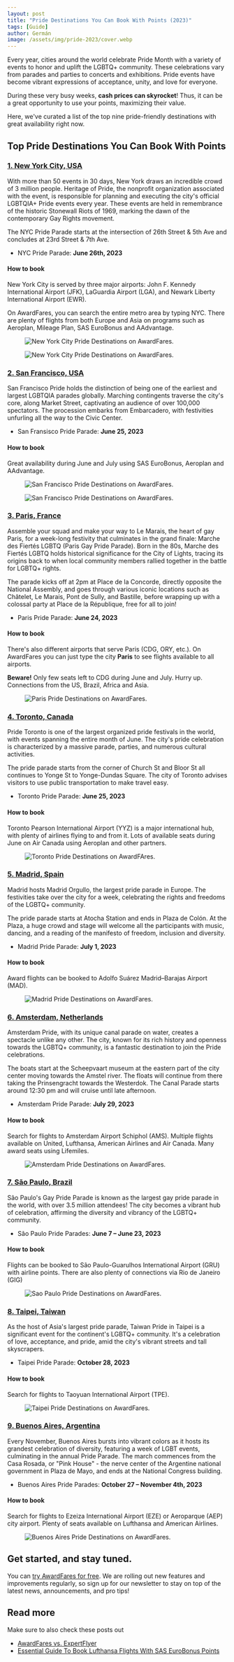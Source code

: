 ```yaml
---
layout: post
title: "Pride Destinations You Can Book With Points (2023)"
tags: [Guide]
author: Germán
image: /assets/img/pride-2023/cover.webp
---
```


Every year, cities around the world celebrate Pride Month with a variety of events to honor and uplift the LGBTQ+ community. These celebrations vary from parades and parties to concerts and exhibitions. Pride events have become vibrant expressions of acceptance, unity, and love for everyone.

During these very busy weeks, **cash prices can skyrocket**! Thus, it can be a great opportunity to use your points, maximizing their value.

Here, we've curated a list of the top nine pride-friendly destinations with great availability right now.

## Top Pride Destinations You Can Book With Points

### [1. New York City, USA](https://awardfares.com/search?.area:NYC.)

With more than 50 events in 30 days, New York draws an incredible crowd of 3 million people. Heritage of Pride, the nonprofit organization associated with the event, is responsible for planning and executing the city's official LGBTQIA+ Pride events every year. These events are held in remembrance of the historic Stonewall Riots of 1969, marking the dawn of the contemporary Gay Rights movement.

The NYC Pride Parade starts at the intersection of 26th Street & 5th Ave and concludes at 23rd Street & 7th Ave.

* NYC Pride Parade: **June 26th, 2023**

#### How to book
New York City is served by three major airports: John F. Kennedy International Airport (JFK), LaGuardia Airport (LGA), and Newark Liberty International Airport (EWR).

On AwardFares, you can search the entire metro area by typing NYC. There are plenty of flights from both Europe and Asia on programs such as Aeroplan, Mileage Plan, SAS EuroBonus and AAdvantage.

<figure>
<img src="/assets/img/pride-2023/nyc-map.webp" alt="New York City Pride Destinations on AwardFares." />
</figure>

<figure>
<img src="/assets/img/pride-2023/nyc-timeline.webp" alt="New York City Pride Destinations on AwardFares." />
</figure>


### [2. San Francisco, USA](https://awardfares.com/search?.area:SFO.)

San Francisco Pride holds the distinction of being one of the earliest and largest LGBTQIA parades globally. Marching contingents traverse the city's core, along Market Street, captivating an audience of over 100,000 spectators. The procession embarks from Embarcadero, with festivities unfurling all the way to the Civic Center.

* San Fransisco Pride Parade: **June 25, 2023**


#### How to book

Great availability during June and July using SAS EuroBonus, Aeroplan and AAdvantage.

<figure>
<img src="../assets/img/pride-2023/sfo-map.webp" alt="San Francisco Pride Destinations on AwardFares." />
</figure>

<figure>
<img src="/assets/img/pride-2023/sfo-timeline.webp" alt="San Francisco Pride Destinations on AwardFares." />
</figure>


### [3. Paris, France](https://awardfares.com/search?.area:PAR.)

Assemble your squad and make your way to Le Marais, the heart of gay Paris, for a week-long festivity that culminates in the grand finale: Marche des Fiertés LGBTQ (Paris Gay Pride Parade). Born in the 80s, Marche des Fiertés LGBTQ holds historical significance for the City of Lights, tracing its origins back to when local community members rallied together in the battle for LGBTQ+ rights.

The parade kicks off at 2pm at Place de la Concorde, directly opposite the National Assembly, and goes through various iconic locations such as Châtelet, Le Marais, Pont de Sully, and Bastille, before wrapping up with a colossal party at Place de la République, free for all to join!

* Paris Pride Parade: **June 24, 2023**

#### How to book

There's also different airports that serve Paris (CDG, ORY, etc.). On AwardFares you can just type the city **Paris** to see flights available to all airports.

**Beware!** Only few seats left to CDG during June and July. Hurry up. Connections from the US, Brazil, Africa and Asia.

<figure>
<img src="/assets/img/pride-2023/paris-map.webp" alt="Paris Pride Destinations on AwardFares." />
</figure>


### [4. Toronto, Canada](https://awardfares.com/search?.area:YTO.)

Pride Toronto is one of the largest organized pride festivals in the world, with events spanning the entire month of June. The city's pride celebration is characterized by a massive parade, parties, and numerous cultural activities.

The pride parade starts from the corner of Church St and Bloor St all continues to Yonge St to Yonge-Dundas Square. The city of Toronto advises visitors to use public transportation to make travel easy.

* Toronto Pride Parade: **June 25, 2023**


#### How to book

Toronto Pearson International Airport (YYZ) is a major international hub, with plenty of airlines flying to and from it. Lots of available seats during June on Air Canada using Aeroplan and other partners.

<figure>
<img src="/assets/img/pride-2023/toronto-timeline.webp" alt="Toronto Pride Destinations on AwardFAres." />
</figure>


### [5. Madrid, Spain](https://awardfares.com/search?.area:MAD.)

Madrid hosts Madrid Orgullo, the largest pride parade in Europe. The festivities take over the city for a week, celebrating the rights and freedoms of the LGBTQ+ community.

The pride parade starts at Atocha Station and ends in Plaza de Colón. At the Plaza, a huge crowd and stage will welcome all the participants with music, dancing, and a reading of the manifesto of freedom, inclusion and diversity.


* Madrid Pride Parade: **July 1, 2023**


#### How to book

Award flights can be booked to Adolfo Suárez Madrid–Barajas Airport (MAD).


<figure>
<img src="/assets/img/pride-2023/mad-map.webp" alt="Madrid Pride Destinations on AwardFares." />
</figure>


### [6. Amsterdam, Netherlands](https://awardfares.com/search?.area:AMS.)

Amsterdam Pride, with its unique canal parade on water, creates a spectacle unlike any other. The city, known for its rich history and openness towards the LGBTQ+ community, is a fantastic destination to join the Pride celebrations.

The boats start at the Scheepvaart museum at the eastern part of the city center moving towards the Amstel river. The floats will continue from there taking the Prinsengracht towards the Westerdok. The Canal Parade starts around 12:30 pm and will cruise until late afternoon.

* Amsterdam Pride Parade: **July 29, 2023**


#### How to book

Search for flights to Amsterdam Airport Schiphol (AMS). Multiple flights available on United, Lufthansa, American Airlines and Air Canada. Many award seats using Lifemiles.


<figure>
<img src="/assets/img/pride-2023/ams-map.webp" alt="Amsterdam Pride Destinations on AwardFares." />
</figure>


### [7. São Paulo, Brazil](https://awardfares.com/search?.area:SAO.)

São Paulo's Gay Pride Parade is known as the largest gay pride parade in the world, with over 3.5 million attendees! The city becomes a vibrant hub of celebration, affirming the diversity and vibrancy of the LGBTQ+ community.

* São Paulo Pride Parades: **June 7 – June 23, 2023**


#### How to book

Flights can be booked to São Paulo-Guarulhos International Airport (GRU) with airline points. There are also plenty of connections via Rio de Janeiro (GIG)

<figure>
<img src="/assets/img/pride-2023/saopaulo-map.webp" alt="Sao Paulo Pride Destinations on AwardFares." />
</figure>

### [8. Taipei, Taiwan](https://awardfares.com/search?.area:TPE.)

As the host of Asia's largest pride parade, Taiwan Pride in Taipei is a significant event for the continent's LGBTQ+ community. It's a celebration of love, acceptance, and pride, amid the city's vibrant streets and tall skyscrapers.

* Taipei Pride Parade: **October 28, 2023**


#### How to book

Search for flights to Taoyuan International Airport (TPE).

<figure>
<img src="/assets/img/pride-2023/taipei-map.webp" alt="Taipei Pride Destinations on AwardFares." />
</figure>


### [9. Buenos Aires, Argentina](https://awardfares.com/search?.area:EZE.)

Every November, Buenos Aires bursts into vibrant colors as it hosts its grandest celebration of diversity, featuring a week of LGBT events, culminating in the annual Pride Parade. The march commences from the Casa Rosada, or "Pink House" - the nerve center of the Argentine national government in Plaza de Mayo, and ends at the National Congress building.

* Buenos Aires Pride Parades: **October 27 – November 4th, 2023**

#### How to book

Search for flights to Ezeiza International Airport (EZE) or Aeroparque (AEP) city airport. Plenty of seats available on Lufthansa and American Airlines.

<figure>
<img src="/assets/img/pride-2023/bsas-map.webp" alt="Buenos Aires Pride Destinations on AwardFares." />
</figure>


## Get started, and stay tuned.

You can [try AwardFares for free](https://awardfares.com/). We are rolling out new features and improvements regularly, so sign up for our newsletter to stay on top of the latest news, announcements, and pro tips!

## Read more

Make sure to also check these posts out

- [AwardFares vs. ExpertFlyer](https://blog.awardfares.com/awardfares-vs-expertflyer/)
- [Essential Guide To Book Lufthansa Flights With SAS EuroBonus Points](https://blog.awardfares.com/lufthansa-with-eurobonus-guide/)